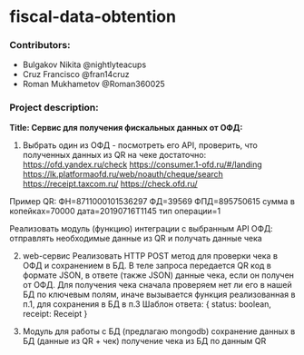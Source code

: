 # fiscal-data-obtention
### Contributors:
* Bulgakov Nikita @nightlyteacups
* Cruz Francisco @fran14cruz
* Roman Mukhametov @Roman360025

### Project description:

__Title: Сервис для получения фискальных данных от ОФД:__

1) Выбрать один из ОФД - посмотреть его API, проверить, что полученных данных из QR на чеке достаточно:
https://ofd.yandex.ru/check
https://consumer.1-ofd.ru/#/landing
https://lk.platformaofd.ru/web/noauth/cheque/search
https://receipt.taxcom.ru/
https://check.ofd.ru/

Пример QR:
ФН=8711000101536297
ФД=39569
ФПД=895750615
сумма в копейках=70000
дата=20190716T1145
тип операции=1

Реализовать модуль (функцию) интеграции с выбранным API ОФД: отправлять необходимые данные из QR и получать данные чека

2) web-сервис
Реализовать HTTP POST метод для проверки чека в ОФД и сохранением в БД. В теле запроса передается QR код в формате JSON, в ответе (также JSON) данные чека, если он получен от ОФД. Для получения чека сначала проверяем нет ли его в нашей БД по ключевым полям, иначе вызывается функция реализованная в п.1, для сохранения в БД в п.3
 Шаблон ответа:
{ status: boolean, receipt: Receipt }

3) Модуль для работы с БД (предлагаю mongodb)
сохранение данных в БД (данные из QR + чек)
получение чека из БД по данным QR
